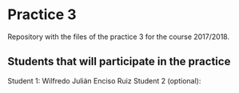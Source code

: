 # Practice 3

Repository with the files of the practice 3 for the course 2017/2018.

## Students that will participate in the practice

Student 1: Wilfredo Julián Enciso Ruiz
Student 2 (optional):
